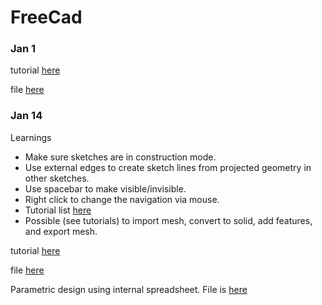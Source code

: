 # FreeCad

### Jan 1 

tutorial [here](https://wiki.freecadweb.org/Creating_a_simple_part_with_PartDesign)

file [here](./Tutorial_01.FCStd)

### Jan 14 

Learnings

* Make sure sketches are in construction mode.
* Use external edges to create sketch lines from projected geometry in other sketches.
* Use spacebar to make visible/invisible.
* Right click to change the navigation via mouse.  
* Tutorial list [here](https://wiki.freecadweb.org/Tutorials#Tutorials_-_Comprehensive_list)
* Possible (see tutorials) to import mesh, convert to solid, add features, and export mesh.

tutorial [here](https://wiki.freecadweb.org/Basic_Part_Design_Tutorial_017)

file [here](./Tutorial_02.FCStd)

Parametric design using internal spreadsheet.  File is [here](./parametric_001)
